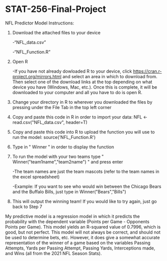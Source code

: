 # STAT-256-Final-Project
NFL Predictor Model
Instructions:
1. Download the attached files to your device
	 
    -“NFL_data.csv”
	 
    -“NFL_Function.R”
2. Open R

    -If you have not already dowloaded R to your device, click https://cran.r-project.org/mirrors.html and select an area in which to download from. Then select one of the download links at the top depending on what device you have (Windows, Mac, etc.). Once this is complete, it will be downloaded to your computer and all you have to do is open R. 
3. Change your directory in R to wherever you downloaded the files by pressing under the File Tab in the top left corner 
4. Copy and paste this code in R in order to import your data: NFL <-read.csv("NFL_data.csv", header=T)
5. Copy and paste this code into R to upload the function you will use to run the model: source('NFL_Function.R')
6. Type in " Winner " in order to display the function
7. To run the model with your two teams type " Winner("team1name","team2name") " and press enter
    
      -The team names are just the team mascots (refer to the team names in the excel spreadsheet)
    
      -Example: If you want to see who would win between the Chicago Bears and the Buffalo Bills, just type in Winner("Bears","Bills")
8. This will output the winning team! If you would like to try again, just go back to Step 7


My predictive model is a regression model in which it predicts the probability with the dependent variable (Points per Game - Opponents Points per Game). This model yields an R-squared value of 0.7996, which is good, but not perfect. This model will not always be correct, and should not be used to determine bets, etc. However, it does give a somewhat accurate representation of the winner of a game based on the variables Passing Attempts, Yards per Passing Attempt, Passing Yards, Interceptions made, and Wins (all from the 2021 NFL Season Stats). 
